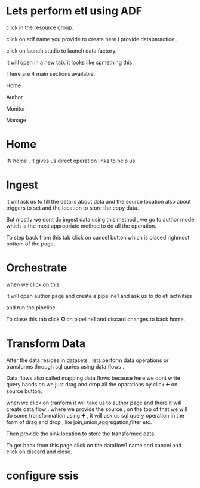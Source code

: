# Lets perform etl using ADF

click in the resource group.

click on adf name you provide to create here i provide dataparactice .

click on launch studio to launch data factory.

it will open in a new tab. it looks like spmething this.

There are 4 main sections available.

Home

Author

Monitor

Manage

# Home 
IN home , it gives us direct operation links to help us.

# Ingest

it will ask us to fill the details about data and the source location also about triggers to set and the location to store the copy data.

But mostly we dont do ingest data using this method , we go to author mode which is the most appropriate method to do all the operation.

To step back from this tab click on cancel button which is placed righmost bottom of the page.

# Orchestrate

when we click on this 

it will open author page and create a pipeline1 and ask  us to do etl activities

and run the pipeline.

To close this tab click ❎ on pipeline1 and discard changes to back home.

# Transform Data

After the data resides in datasets , lets perform data operations or transforms through sql quries using data flows .

Data flows also called mapping data flows because here we dont write query hands on we just drag and drop all the oparations by click ➕ on source button.

when we click on tranform it will take us to author page and there  it will create data flow .
 where we provide the source , on the top of that we will do some transformation using ➕ , it will ask us sql query operation in the form of drag and drop ,like join,union,aggregation,filter etc.

Then provide the sink location to store the transformed data.

To get back from this page click on the dataflow1 name and cancel and click on discard and close.

# configure ssis


